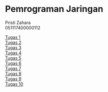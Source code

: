 # Pemrograman Jaringan

Pristi Zahara  
051117400000112

[Tugas 1](/tugas1)  
[Tugas 2](/tugas2)  
[Tugas 3](/tugas3)  
[Tugas 4](/tugas4)  
[Tugas 5](/tugas5)  
[Tugas 6](/tugas6)  
[Tugas 7](/tugas7)  
[Tugas 8](/tugas8)  
[Tugas 9](/tugas9)  
[Tugas 10](/tugas10)  
